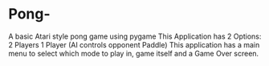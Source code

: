 # Pong-
A basic Atari style pong game using pygame
This Application has 2 Options:
            2 Players
            1 Player (AI controls opponent Paddle)
This application has a main menu to select which mode to play in, game itself and a Game Over screen.